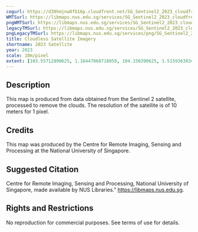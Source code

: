 ```yaml
---
cogurl: https://d39hmjnw8fb16p.cloudfront.net/SG_Sentinel2_2023_cloudfreemosaic_COG.tif
WMTSurl: https://libmaps.nus.edu.sg/services/SG_Sentinel2_2023_cloudfreemosaic_COG/wmts
pngWMTSurl: https://libmaps.nus.edu.sg/services/SG_Sentinel2_2023_cloudfreemosaic_COG/wmts/png
legacyTMSurl: https://libmaps.nus.edu.sg/services/SG_Sentinel2_2023_cloudfreemosaic_COG/{z}/{y}/{x}
pngLegacyTMSurl: https://libmaps.nus.edu.sg/services/png/SG_Sentinel2_2023_cloudfreemosaic_COG/{z}/{y}/{x}
title: Cloudless Satellite Imagery
shortname: 2023 Satellite
year: 2023
scale: 10m/pixel
extent: [103.55712890625, 1.16447060718059, 104.150390625, 1.5159363834517023]
---
```


## Description

This map is produced from data obtained from the Sentinel 2 satellite, processed to remove the clouds. The resolution of the satellite is of 10 meters for 1 pixel.

## Credits

This map was produced by the Centre for Remote Imaging, Sensing and Processing at the National University of Singapore.

## Suggested Citation

Centre for Remote Imaging, Sensing and Processing, National University of Singapore, made available by NUS Libraries." https://libmaps.nus.edu.sg.

## Rights and Restrictions

No reproduction for commercial purposes. See terms of use for details.
